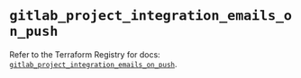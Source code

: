 # `gitlab_project_integration_emails_on_push`

Refer to the Terraform Registry for docs: [`gitlab_project_integration_emails_on_push`](https://registry.terraform.io/providers/gitlabhq/gitlab/18.1.1/docs/resources/project_integration_emails_on_push).
